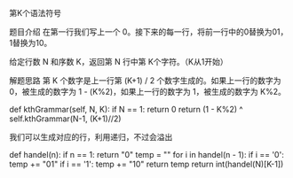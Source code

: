 第K个语法符号

题目介绍
在第一行我们写上一个 0。接下来的每一行，将前一行中的0替换为01，1替换为10。

给定行数 N 和序数 K，返回第 N 行中第 K个字符。（K从1开始）

解题思路
第 K 个数字是上一行第 (K+1) / 2 个数字生成的。如果上一行的数字为 0，被生成的数字为 1 - (K%2)，如果上一行的数字为 1，被生成的数字为 K%2。

def kthGrammar(self, N, K):
	if N == 1: return 0
    return (1 - K%2) ^ self.kthGrammar(N-1, (K+1)//2)
	
我们可以生成对应的行，利用递归，不过会溢出

def handel(n):
	if n == 1:
		return "0"
	temp = ""
	for i in handel(n - 1):
		if i == '0':
			temp += "01"
		if i == '1':
			temp += "10"
	return temp
return int(handel(N)[K-1])

